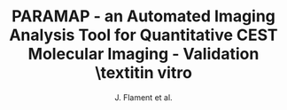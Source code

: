 ---
cat: ciel
subcat: ciclops
bestof: false
author: J. Flament et al.
title: PARAMAP - an Automated Imaging Analysis Tool for Quantitative CEST Molecular Imaging - Validation \textitin vitro
year: 2009
type: misc
---